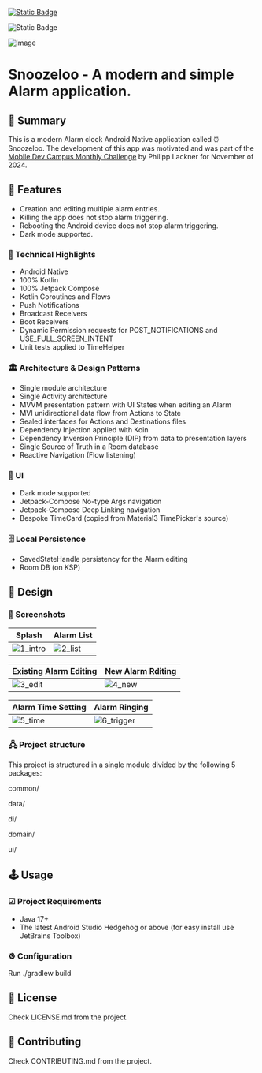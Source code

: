 [![Static Badge](https://img.shields.io/badge/release%20-%20v1.0%20-%20%231082C3)](https://github.com/revs87/snoozeloo-and/releases/tag/v1.0)

![Static Badge](https://img.shields.io/badge/License%20-%20Apache%202.0%20-%20%231082C3)

![image](https://img.shields.io/badge/Kotlin-0095D5?&style=for-the-badge&logo=kotlin&logoColor=white)

# Snoozeloo - A modern and simple Alarm application.

## 📜 Summary

This is a modern Alarm clock Android Native application called ⏰ Snoozeloo.
The development of this app was motivated and was part of
the [Mobile Dev Campus Monthly Challenge](https://pl-coding.com/campus/) by Philipp Lackner for
November of 2024.

## 📌 Features

- Creation and editing multiple alarm entries.
- Killing the app does not stop alarm triggering.
- Rebooting the Android device does not stop alarm triggering.
- Dark mode supported.

### 🚀 Technical Highlights

- Android Native
- 100% Kotlin
- 100% Jetpack Compose
- Kotlin Coroutines and Flows
- Push Notifications
- Broadcast Receivers
- Boot Receivers
- Dynamic Permission requests for POST_NOTIFICATIONS and USE_FULL_SCREEN_INTENT
- Unit tests applied to TimeHelper

### 🏛️ Architecture & Design Patterns

- Single module architecture
- Single Activity architecture
- MVVM presentation pattern with UI States when editing an Alarm
- MVI unidirectional data flow from Actions to State
- Sealed interfaces for Actions and Destinations files
- Dependency Injection applied with Koin
- Dependency Inversion Principle (DIP) from data to presentation layers
- Single Source of Truth in a Room database
- Reactive Navigation (Flow listening)

### 📲 UI

- Dark mode supported
- Jetpack-Compose No-type Args navigation
- Jetpack-Compose Deep Linking navigation
- Bespoke TimeCard (copied from Material3 TimePicker's source)

### 🗄️ Local Persistence

- SavedStateHandle persistency for the Alarm editing
- Room DB (on KSP)

## 🎨 Design

### 📸 Screenshots

| Splash                                                                                      | Alarm List                                                                                 |
|---------------------------------------------------------------------------------------------|--------------------------------------------------------------------------------------------|
| ![1_intro](https://github.com/user-attachments/assets/9ce9bffa-cf92-4ece-99e7-384f4a116707) | ![2_list](https://github.com/user-attachments/assets/65859df0-f78d-46f6-b57f-03a15903851f) |

| Existing Alarm Editing                                                                     | New Alarm Rditing                                                                         |
|--------------------------------------------------------------------------------------------|-------------------------------------------------------------------------------------------|
| ![3_edit](https://github.com/user-attachments/assets/939b189e-ee8d-4bc2-8cab-78b23fff8e9e) | ![4_new](https://github.com/user-attachments/assets/09ffcf37-f1ed-47a1-bb83-3b8781baacc3) |

| Alarm Time Setting                                                                         | Alarm Ringing                                                                                 |
|--------------------------------------------------------------------------------------------|-----------------------------------------------------------------------------------------------|
| ![5_time](https://github.com/user-attachments/assets/4dcdf2f3-5dcf-4f40-a219-78d7558f4f7d) | ![6_trigger](https://github.com/user-attachments/assets/6b41b53e-4935-429e-b162-a6bf60a681a2) |

### 🖧 Project structure

This project is structured in a single module divided by the following 5 packages:

common/

data/

di/

domain/

ui/

## 🕹️ Usage

### ☑ Project Requirements

- Java 17+
- The latest Android Studio Hedgehog or above (for easy install use JetBrains Toolbox)

### ⚙️ Configuration

Run ./gradlew build

## 🧾 License

Check LICENSE.md from the project.

## 🤝 Contributing

Check CONTRIBUTING.md from the project.
